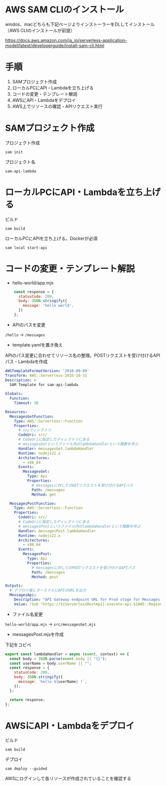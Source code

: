 # AWS SAM CLIのインストール

windos、macどちらも下記ページよりインストーラーをDLしてインストール（AWS CLIのインストールが前提）

https://docs.aws.amazon.com/ja_jp/serverless-application-model/latest/developerguide/install-sam-cli.html

# 手順

1. SAMプロジェクト作成
1. ローカルPCにAPI・Lambdaを立ち上げる
1. コードの変更・テンプレート解説
1. AWSにAPI・Lambdaをデプロイ
1. AWS上でリソースの確認・APIリクエスト実行

# SAMプロジェクト作成

プロジェクト作成
 
```
sam init
```

プロジェクト名

```
sam-api-lambda
```

# ローカルPCにAPI・Lambdaを立ち上げる

ビルド

```
sam build
```

ローカルPCにAPIを立ち上げる。Dockerが必須

```
sam local start-api
```

# コードの変更・テンプレート解説

- hello-world/app.mjs

```js
    const response = {
      statusCode: 200,
      body: JSON.stringify({
        message: 'hello world',
      })
    };
```

- APIのパスを変更

`/hello` → `/messages`

- template.yamlを置き換え

APIのパス変更に合わせてリソース名の整理。POSTリクエストを受け付けるAPIパス・Lambdaを作成


```yaml
AWSTemplateFormatVersion: '2010-09-09'
Transform: AWS::Serverless-2016-10-31
Description: >
  SAM Template for sam-api-lambda
  
Globals:
  Function:
    Timeout: 30

Resources:
  MessagesGetFunction:
    Type: AWS::Serverless::Function
    Properties:
      # srcディレクトリ
      CodeUri: src/
      # CodeUriに指定したディレクトリにある
      # messagesGetというファイル内のlambdaHandlerという関数を呼ぶ
      Handler: messagesGet.lambdaHandler
      Runtime: nodejs22.x
      Architectures:
        - x86_64
      Events:
        MessagesGet:
          Type: Api
          Properties:
            # messagesに対してのGETリクエストを受け付けるAPIパス
            Path: /messages
            Method: get

  MessagesPostFunction:
    Type: AWS::Serverless::Function
    Properties:
      CodeUri: src/
      # CodeUriに指定したディレクトリにある
      # messagesPostというファイル内のlambdaHandlerという関数を呼ぶ
      Handler: messagesPost.lambdaHandler
      Runtime: nodejs22.x
      Architectures:
        - x86_64
      Events:
        MessagesPost:
          Type: Api
          Properties:
            # messagesに対してのPOSTリクエストを受け付けるAPIパス
            Path: /messages
            Method: post

Outputs:
  # デプロイ後にターミナルにAPIのURLを出力
  MessagesApi:
    Description: "API Gateway endpoint URL for Prod stage for Messages function"
    Value: !Sub "https://${ServerlessRestApi}.execute-api.${AWS::Region}.amazonaws.com/Prod/messages/"
```

- ファイル名変更

`hello-world/app.mjs` → `src/messagesGet.mjs`

- messagesPost.mjsを作成

下記をコピペ

```js
export const lambdaHandler = async (event, context) => {
  const body = JSON.parse(event.body || "{}");
  const userName = body.userName || "";
  const response = {
    statusCode: 200,
    body: JSON.stringify({
      message: `hello ${userName} !`,
    }),
  };

  return response;
};
```

# AWSにAPI・Lambdaをデプロイ

ビルド

```
sam build
```

デプロイ

```
sam deploy --guided
```

AWSにログインして各リソースが作成されていることを確認する
